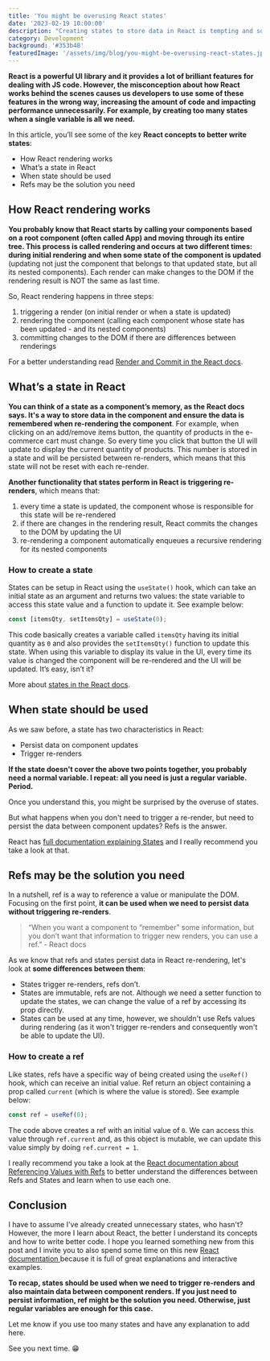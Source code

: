 ```yaml
---
title: 'You might be overusing React states'
date: '2023-02-19 10:00:00'
description: "Creating states to store data in React is tempting and sometimes we overuse this feature because we don't quite understand how it works."
category: Development
background: '#353b48'
featuredImage: '/assets/img/blog/you-might-be-overusing-react-states.jpg'
---
```


**React is a powerful UI library and it provides a lot of brilliant features for dealing with JS code. However, the misconception about how React works behind the scenes causes us developers to use some of these features in the wrong way, increasing the amount of code and impacting performance unnecessarily. For example, by creating too many states when a single variable is all we need.**

In this article, you’ll see some of the key **React concepts to better write states**:

- How React rendering works
- What’s a state in React
- When state should be used
- Refs may be the solution you need

## How React rendering works

**You probably know that React starts by calling your components based on a root component (often called App) and moving through its entire tree. This process is called rendering and occurs at two different times: during initial rendering and when some state of the component is updated** (updating not just the component that belongs to that updated state, but all its nested components). Each render can make changes to the DOM if the rendering result is NOT the same as last time.

So, React rendering happens in three steps:

1. triggering a render (on initial render or when a state is updated)
2. rendering the component (calling each component whose state has been updated - and its nested components)
3. committing changes to the DOM if there are differences between renderings

For a better understanding read [Render and Commit in the React docs](https://beta.reactjs.org/learn/render-and-commit#step-1-trigger-a-render).

## What’s a state in React

**You can think of a state as a component’s memory, as the React docs says. It's a way to store data in the component and ensure the data is remembered when re-rendering the component**. For example, when clicking on an add/remove items button, the quantity of products in the e-commerce cart must change. So every time you click that button the UI will update to display the current quantity of products. This number is stored in a state and will be persisted between re-renders, which means that this state will not be reset with each re-render.

**Another functionality that states perform in React is triggering re-renders**, which means that:

1. every time a state is updated, the component whose is responsible for this state will be re-rendered
2. if there are changes in the rendering result, React commits the changes to the DOM by updating the UI
3. re-rendering a component automatically enqueues a recursive rendering for its nested components

### How to create a state

States can be setup in React using the `useState()` hook, which can take an initial state as an argument and returns two values: the state variable to access this state value and a function to update it. See example below:

```javascript
const [itemsQty, setItemsQty] = useState(0);
```

This code basically creates a variable called `itemsQty` having its initial quantity as `0` and also provides the `setItemsQty()` function to update this state. When using this variable to display its value in the UI, every time its value is changed the component will be re-rendered and the UI will be updated. It’s easy, isn’t it?

More about [states in the React docs](https://beta.reactjs.org/learn/state-a-components-memory).

## When state should be used

As we saw before, a state has two characteristics in React:

- Persist data on component updates
- Trigger re-renders

**If the state doesn't cover the above two points together, you probably need a normal variable. I repeat: all you need is just a regular variable. Period.**

Once you understand this, you might be surprised by the overuse of states.

But what happens when you don't need to trigger a re-render, but need to persist the data between component updates? Refs is the answer.

React has [full documentation explaining States](https://beta.reactjs.org/learn/managing-state) and I really recommend you take a look at that.

## Refs may be the solution you need

In a nutshell, ref is a way to reference a value or manipulate the DOM. Focusing on the first point, **it can be used when we need to persist data without triggering re-renders**.

> “When you want a component to “remember” some information, but you don’t want that information to trigger new renders, you can use a ref.” - React docs

As we know that refs and states persist data in React re-rendering, let's look at **some differences between them**:

- States trigger re-renders, refs don’t.
- States are immutable, refs are not. Although we need a setter function to update the states, we can change the value of a ref by accessing its prop directly.
- States can be used at any time, however, we shouldn't use Refs values during rendering (as it won't trigger re-renders and consequently won't be able to update the UI).

### How to create a ref

Like states, refs have a specific way of being created using the `useRef()` hook, which can receive an initial value. Ref return an object containing a prop called `current` (which is where the value is stored). See example below:

```javascript
const ref = useRef(0);
```

The code above creates a ref with an initial value of `0`. We can access this value through `ref.current` and, as this object is mutable, we can update this value simply by doing `ref.current = 1`.

I really recommend you take a look at the [React documentation about Referencing Values with Refs](https://beta.reactjs.org/learn/referencing-values-with-refs) to better understand the differences between Refs and States and learn when to use each one.

## Conclusion

I have to assume I've already created unnecessary states, who hasn't? However, the more I learn about React, the better I understand its concepts and how to write better code. I hope you learned something new from this post and I invite you to also spend some time on this new [React documentation ](https://beta.reactjs.org/)because it is full of great explanations and interactive examples.

**To recap, states should be used when we need to trigger re-renders and also maintain data between component renders. If you just need to persist information, ref might be the solution you need. Otherwise, just regular variables are enough for this case.**

Let me know if you use too many states and have any explanation to add here.

See you next time. 😁
